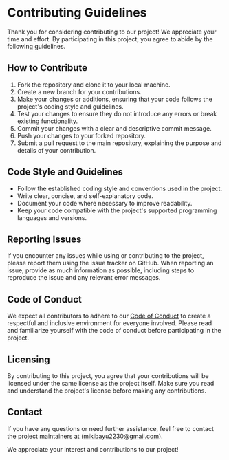 # Contributing Guidelines

Thank you for considering contributing to our project! We appreciate your time and effort. By participating in this project, you agree to abide by the following guidelines.

## How to Contribute

1. Fork the repository and clone it to your local machine.
2. Create a new branch for your contributions.
3. Make your changes or additions, ensuring that your code follows the project's coding style and guidelines.
4. Test your changes to ensure they do not introduce any errors or break existing functionality.
5. Commit your changes with a clear and descriptive commit message.
6. Push your changes to your forked repository.
7. Submit a pull request to the main repository, explaining the purpose and details of your contribution.

## Code Style and Guidelines

- Follow the established coding style and conventions used in the project.
- Write clear, concise, and self-explanatory code.
- Document your code where necessary to improve readability.
- Keep your code compatible with the project's supported programming languages and versions.

## Reporting Issues

If you encounter any issues while using or contributing to the project, please report them using the issue tracker on GitHub. When reporting an issue, provide as much information as possible, including steps to reproduce the issue and any relevant error messages.

## Code of Conduct

We expect all contributors to adhere to our [Code of Conduct](https://contributing.md/your-code-of-conduct-for-open-source-communities/) to create a respectful and inclusive environment for everyone involved. Please read and familiarize yourself with the code of conduct before participating in the project.

## Licensing

By contributing to this project, you agree that your contributions will be licensed under the same license as the project itself. Make sure you read and understand the project's license before making any contributions.

## Contact

If you have any questions or need further assistance, feel free to contact the project maintainers at (mikibayu2230@gmail.com).

We appreciate your interest and contributions to our project!
